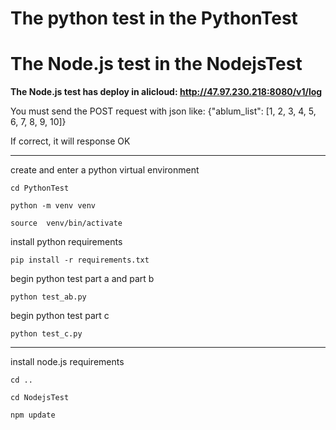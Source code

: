 # The python test in the PythonTest

# The Node.js test in the NodejsTest

**The Node.js test has deploy in alicloud: http://47.97.230.218:8080/v1/log**

You must send the POST request with json like:  {"ablum_list": [1, 2, 3, 4, 5, 6, 7, 8, 9, 10]}

If correct, it will response OK

*****************************************************************************

create and enter a  python virtual environment

    cd PythonTest

    python -m venv venv

    source  venv/bin/activate

install python requirements

    pip install -r requirements.txt

begin python test part a and part b

    python test_ab.py

begin python test part c

    python test_c.py

******************************************************************************

install node.js requirements

    cd ..

    cd NodejsTest

    npm update
